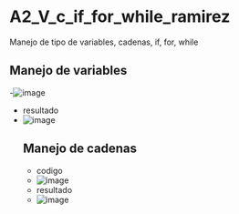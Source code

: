 # A2_V_c_if_for_while_ramirez
Manejo de tipo de variables, cadenas, if, for, while
## Manejo de variables
-![image](https://github.com/user-attachments/assets/81025f51-5d8b-462b-93e5-ab3cd0a5f1f6)
- resultado
- ![image](https://github.com/user-attachments/assets/4fd7eda9-6aaa-4e59-bdc2-9b9f1c4a2903)
  ## Manejo de cadenas
  - codigo
  - ![image](https://github.com/user-attachments/assets/b7aa9b9a-b478-4a5d-a2a7-80f9f5ef0f41)
  - resultado
  - ![image](https://github.com/user-attachments/assets/20f47d48-0cd5-441f-8a04-9be3732e995a)




